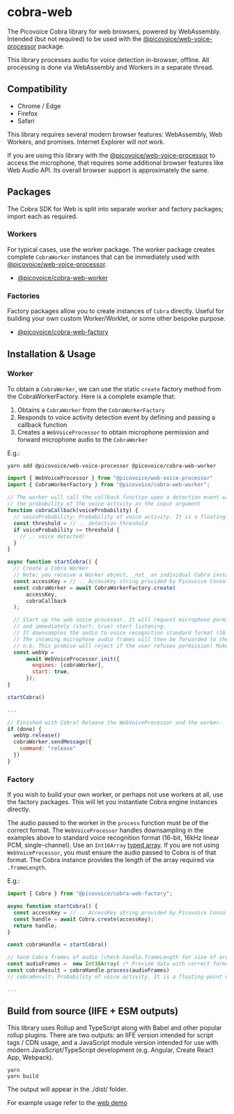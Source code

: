 # cobra-web

The Picovoice Cobra library for web browsers, powered by WebAssembly. Intended (but not required) to be used with the [@picovoice/web-voice-processor](https://www.npmjs.com/package/@picovoice/web-voice-processor) package.

This library processes audio for voice detection in-browser, offline. All processing is done via WebAssembly and Workers in a separate thread.

## Compatibility

- Chrome / Edge
- Firefox
- Safari

This library requires several modern browser features: WebAssembly, Web Workers, and promises. Internet Explorer will _not_ work.

If you are using this library with the [@picovoice/web-voice-processor](https://www.npmjs.com/package/@picovoice/web-voice-processor) to access the microphone, that requires some additional browser features like Web Audio API. Its overall browser support is approximately the same.

## Packages

The Cobra SDK for Web is split into separate worker and factory packages; import each as required.

### Workers 

For typical cases, use the worker package. The worker package creates complete `CobraWorker` instances that can be immediately used with [@picovoice/web-voice-processor](https://www.npmjs.com/package/@picovoice/web-voice-processor).

* [@picovoice/cobra-web-worker](https://www.npmjs.com/package/@picovoice/cobra-web-worker)

### Factories

Factory packages allow you to create instances of `Cobra` directly. Useful for building your own custom Worker/Worklet, or some other bespoke purpose.

* [@picovoice/cobra-web-factory](https://www.npmjs.com/package/@picovoice/cobra-web-factory)

## Installation & Usage

### Worker

To obtain a `CobraWorker`, we can use the static `create` factory method from the CobraWorkerFactory. Here is a complete example that:

1. Obtains a `CobraWorker` from the `CobraWorkerFactory`
2. Responds to voice activity detection event by defining and passing a callback function 
3. Creates a `WebVoiceProcessor` to obtain microphone permission and forward microphone audio to the `CobraWorker`

E.g.:

```console
yarn add @picovoice/web-voice-processor @picovoice/cobra-web-worker
```

```javascript
import { WebVoiceProcessor } from "@picovoice/web-voice-processor"
import { CobraWorkerFactory } from "@picovoice/cobra-web-worker";
  
// The worker will call the callback function upon a detection event with
// the probability of the voice activity as the input argument
function cobraCallback(voiceProbability) {
  // voiceProbability: Probability of voice activity. It is a floating-point number within [0, 1].
  const threshold = // .. detection threshold
  if voiceProbability >= threshold {
    // .. voice detected!
  }
}

async function startCobra() {
  // Create a Cobra Worker
  // Note: you receive a Worker object, _not_ an individual Cobra instance
  const accessKey = // .. AccessKey string provided by Picovoice Console (https://picovoice.ai/console/)
  const cobraWorker = await CobraWorkerFactory.create(
      accessKey,
      cobraCallback
  );

  // Start up the web voice processor. It will request microphone permission 
  // and immediately (start: true) start listening.
  // It downsamples the audio to voice recognition standard format (16-bit 16kHz linear PCM, single-channel)
  // The incoming microphone audio frames will then be forwarded to the Cobra Worker
  // n.b. This promise will reject if the user refuses permission! Make sure you handle that possibility.
  const webVp =
      await WebVoiceProcessor.init({
        engines: [cobraWorker],
        start: true,
      });
}

startCobra()

...

// Finished with Cobra? Release the WebVoiceProcessor and the worker.
if (done) {
  webVp.release()
  cobraWorker.sendMessage({
    command: "release"
  })
}

```

### Factory

If you wish to build your own worker, or perhaps not use workers at all, use the factory packages. This will let you instantiate Cobra engine instances directly.

The audio passed to the worker in the `process` function must be of the correct format. The `WebVoiceProcessor` handles downsampling in the examples above to standard voice recognition format (16-bit, 16kHz linear PCM, single-channel). Use an `Int16Array` [typed array](https://developer.mozilla.org/en-US/docs/Web/JavaScript/Typed_arrays). If you are not using `WebVoiceProcessor`, you must ensure the audio passed to Cobra is of that format. The Cobra instance provides the length of the array required via `.frameLength`.

E.g.:

```javascript
import { Cobra } from "@picovoice/cobra-web-factory";

async function startCobra() {
  const accessKey = // .. AccessKey string provided by Picovoice Console (https://picovoice.ai/console/)
  const handle = await Cobra.create(accessKey);
  return handle;
}

const cobraHandle = startCobra()

// Send Cobra frames of audio (check handle.frameLength for size of array)
const audioFrames =  new Int16Array( /* Provide data with correct format and size*/ )
const cobraResult = cobraHandle.process(audioFrames)
// cobraResult: Probability of voice activity. It is a floating-point number within [0, 1].

...

```

## Build from source (IIFE + ESM outputs)

This library uses Rollup and TypeScript along with Babel and other popular rollup plugins. There are two outputs: an IIFE version intended for script tags / CDN usage, and a JavaScript module version intended for use with modern JavaScript/TypeScript development (e.g. Angular, Create React App, Webpack).

```console
yarn
yarn build
```

The output will appear in the ./dist/ folder.

For example usage refer to the [web demo](/demo/web/)